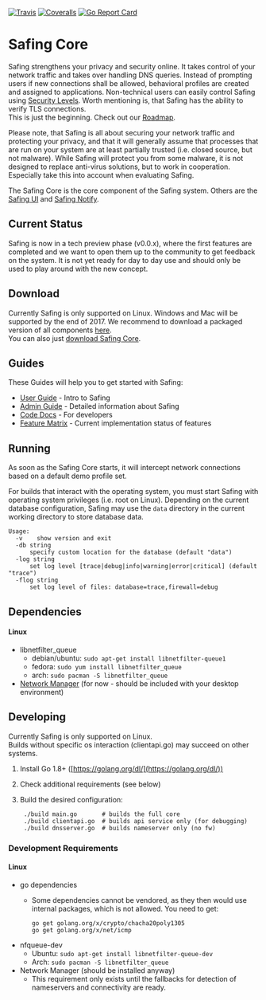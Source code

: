 [![Travis](https://img.shields.io/travis/Safing/safing-core.svg?style=flat-square)](https://travis-ci.org/Safing/safing-core)
[![Coveralls](https://img.shields.io/coveralls/Safing/safing-core.svg?branch=master&style=flat-square)](https://coveralls.io/github/Safing/safing-core?branch=master)
[![Go Report Card](https://goreportcard.com/badge/github.com/Safing/safing-core?style=flat-square)](https://goreportcard.com/report/github.com/Safing/safing-core)

# Safing Core

Safing strengthens your privacy and security online. It takes control of your network traffic and takes over handling DNS queries. Instead of prompting users if new connections shall be allowed, behavioral profiles are created and assigned to applications. Non-technical users can easily control Safing using [Security Levels](https://github.com/Safing/safing-doc/blob/master/guides/UserGuide.md). Worth mentioning is, that Safing has the ability to verify TLS connections.  
This is just the beginning. Check out our [Roadmap](https://safing.me/#roadmap).

Please note, that Safing is all about securing your network traffic and protecting your privacy, and that it will generally assume that processes that are run on your system are at least partially trusted (i.e. closed source, but not malware). While Safing will protect you from some malware, it is not designed to replace anti-virus solutions, but to work in cooperation. Especially take this into account when evaluating Safing.

The Safing Core is the core component of the Safing system. Others are the [Safing UI](https://github.com/Safing/safing-ui) and [Safing Notify](https://github.com/Safing/safing-notify).

## Current Status

Safing is now in a tech preview phase (v0.0.x), where the first features are completed and we want to open them up to the community to get feedback on the system. It is not yet ready for day to day use and should only be used to play around with the new concept.

## Download

Currently Safing is only supported on Linux. Windows and Mac will be supported by the end of 2017.
We recommend to download a packaged version of all components [here](https://github.com/Safing/safing-installer/releases).  
You can also just [download Safing Core](https://github.com/Safing/safing-core/releases).

## Guides

These Guides will help you to get started with Safing:

- [User Guide](https://github.com/Safing/safing-doc/blob/master/guides/UserGuide.md) - Intro to Safing
- [Admin Guide](https://github.com/Safing/safing-doc/blob/master/guides/AdminGuide.md) - Detailed information about Safing
- [Code Docs](https://godoc.org/github.com/Safing/safing-core) - For developers
- [Feature Matrix](https://github.com/Safing/safing-doc/blob/master/misc/FeatureMatrix.md) - Current implementation status of features

## Running

As soon as the Safing Core starts, it will intercept network connections based on a default demo profile set.

For builds that interact with the operating system, you must start Safing with operating system privileges (i.e. root on Linux). Depending on the current database configuration, Safing may use the `data` directory in the current working directory to store database data.

    Usage:
      -v	show version and exit
      -db string
          specify custom location for the database (default "data")
      -log string
          set log level [trace|debug|info|warning|error|critical] (default "trace")
      -flog string
          set log level of files: database=trace,firewall=debug

## Dependencies

#### Linux
- libnetfilter_queue
  - debian/ubuntu:  `sudo apt-get install libnetfilter-queue1`
  - fedora:         `sudo yum install libnetfilter_queue`
  - arch:           `sudo pacman -S libnetfilter_queue`
- [Network Manager](https://wiki.gnome.org/Projects/NetworkManager) (for now - should be included with your desktop environment)

## Developing

Currently Safing is only supported on Linux.  
Builds without specific os interaction (clientapi.go) may succeed on other systems.

1. Install Go 1.8+ ([https://golang.org/dl/](https://golang.org/dl/))
2. Check additional requirements (see below)
3. Build the desired configuration:

        ./build main.go       # builds the full core
        ./build clientapi.go  # builds api service only (for debugging)
        ./build dnsserver.go  # builds nameserver only (no fw)

### Development Requirements

#### Linux

- go dependencies
  - Some dependencies cannot be vendored, as they then would use internal packages, which is not allowed. You need to get:

        go get golang.org/x/crypto/chacha20poly1305
        go get golang.org/x/net/icmp

- nfqueue-dev
  - Ubuntu: `sudo apt-get install libnetfilter-queue-dev`
  - Arch: `sudo pacman -S libnetfilter_queue`
- Network Manager (should be installed anyway)
  - This requirement only exists until the fallbacks for detection of nameservers and connectivity are ready.
